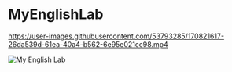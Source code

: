 # MyEnglishLab



https://user-images.githubusercontent.com/53793285/170821617-26da539d-61ea-40a4-b562-6e95e021cc98.mp4


![My English Lab](https://user-images.githubusercontent.com/53793285/181718031-85143f48-2cde-492d-85ab-dd638800f5ff.jpg)



